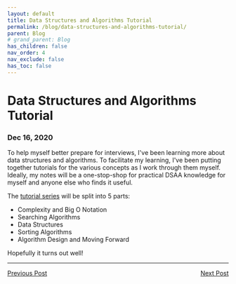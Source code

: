 ```yaml
---
layout: default
title: Data Structures and Algorithms Tutorial
permalink: /blog/data-structures-and-algorithms-tutorial/
parent: Blog
# grand_parent: Blog
has_children: false
nav_order: 4
nav_exclude: false
has_toc: false
---
```


# Data Structures and Algorithms Tutorial
### Dec 16, 2020

To help myself better prepare for interviews, I've been learning more about data structures and algorithms.
To facilitate my learning, I've been putting together tutorials for the various concepts as I work through them myself.
Ideally, my notes will be a one-stop-shop for practical DSAA knowledge for myself and anyone else who finds it useful.

The [tutorial series](/tutorials/data-structures-and-algorithms/) will be split into 5 parts:
- Complexity and Big O Notation
- Searching Algorithms
- Data Structures
- Sorting Algorithms
- Algorithm Design and Moving Forward

Hopefully it turns out well!

<hr>
<span style="text-align: left"><a href="/blog/war-and-peace-completion">Previous Post</a></span>
<span style="float: right"><a href="/blog/elite-gardening-squad-pivot">Next Post</a></span>